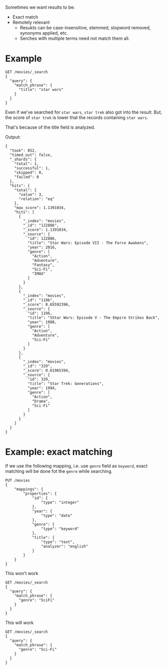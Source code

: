 Sometimes we want results to be:
- Exact match
- Remotely relevant
    - Resukts can be case-insensitive, stemmed, stopword removed, synonyms applied, etc.
    - Serches with multiple terms need not match them all.
    

# Example

```
GET /movies/_search
{
  "query": {
    "match_phrase": {
      "title": "star wars"
    }
  }
}
```

Even if we've searched for `star wars`, `star trek` also got into the result.
But, the score of `star trek` is lower that the records containing `star wars`.

That's because of the title field is analyzed.

Output:

```
{
  "took": 852,
  "timed_out": false,
  "_shards": {
    "total": 1,
    "successful": 1,
    "skipped": 0,
    "failed": 0
  },
  "hits": {
    "total": {
      "value": 3,
      "relation": "eq"
    },
    "max_score": 1.1391034,
    "hits": [
      {
        "_index": "movies",
        "_id": "122886",
        "_score": 1.1391034,
        "_source": {
          "id": 122886,
          "title": "Star Wars: Episode VII - The Force Awakens",
          "year": 2016,
          "genre": [
            "Action",
            "Adventure",
            "Fantasy",
            "Sci-Fi",
            "IMAX"
          ]
        }
      },
      {
        "_index": "movies",
        "_id": "1196",
        "_score": 0.65592396,
        "_source": {
          "id": 1196,
          "title": "SStar Wars: Episode V - The Empire Strikes Back",
          "year": 1980,
          "genre": [
            "Action",
            "Adventure",
            "Sci-Fi"
          ]
        }
      },
      {
        "_index": "movies",
        "_id": "329",
        "_score": 0.61965394,
        "_source": {
          "id": 329,
          "title": "Star Trek: Generations",
          "year": 1994,
          "genre": [
            "Action",
            "Drama",
            "Sci-Fi"
          ]
        }
      }
    ]
  }
}
```

# Example: exact matching

If we use the following mapping, i.e. use `genre` field as `keyword`, exact matching will be done fot the `genre` while searching.

```
PUT /movies
{
    "mappings": {
        "properties": {
            "id": {
                "type": "integer"
            },
            "year": {
                "type": "date"
            },
            "genre": {
                "type": "keyword"
            },
            "title": {
                "type": "text",
                "analyzer": "english"
            }
        }
    }
}
```

This won't work

```
GET /movies/_search
{
  "query": {
    "match_phrase": {
      "genre": "SciFi"
    }
  }
}
```

This will work

```
GET /movies/_search
{
  "query": {
    "match_phrase": {
      "genre": "Sci-Fi"
    }
  }
}
```

